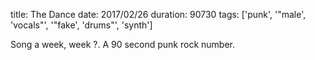 title: The Dance
date: 2017/02/26
duration: 90730
tags: ['punk', '"male', 'vocals"', '"fake', 'drums"', 'synth']

Song a week, week ?. A 90 second punk rock number.
